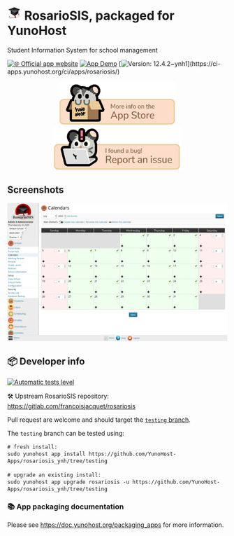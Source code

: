 <!--
N.B.: This README was automatically generated by <https://github.com/YunoHost/apps_tools/blob/main/readme_generator>
It shall NOT be edited by hand.
-->

<h1>
  <img src="https://raw.githubusercontent.com/YunoHost/apps/main/logos/rosariosis.png" width="32px" alt="Logo of RosarioSIS">
  RosarioSIS, packaged for YunoHost
</h1>

Student Information System for school management

[![🌐 Official app website](https://img.shields.io/badge/Official_app_website-darkgreen?style=for-the-badge)](https://www.rosariosis.org/)
[![App Demo](https://img.shields.io/badge/App_Demo-blue?style=for-the-badge)](https://www.rosariosis.org/demo/)
[![Version: 12.4.2~ynh1](https://img.shields.io/badge/Version-12.4.2~ynh1-rgb(18,138,11)?style=for-the-badge)](https://ci-apps.yunohost.org/ci/apps/rosariosis/)

<div align="center">
<a href="https://apps.yunohost.org/app/rosariosis"><img height="100px" src="https://github.com/YunoHost/yunohost-artwork/raw/refs/heads/main/badges/neopossum-badges/badge_more_info_on_the_appstore.svg"/></a>
<a href="https://github.com/YunoHost-Apps/rosariosis_ynh/issues"><img height="100px" src="https://github.com/YunoHost/yunohost-artwork/raw/refs/heads/main/badges/neopossum-badges/badge_report_an_issue.svg"/></a>
</div>


## Screenshots
![Screenshot of RosarioSIS](./doc/screenshots/screenshot.png)

## 📦 Developer info

[![Automatic tests level](https://apps.yunohost.org/badge/cilevel/rosariosis)](https://ci-apps.yunohost.org/ci/apps/rosariosis/)

🛠️ Upstream RosarioSIS repository: <https://gitlab.com/francoisjacquet/rosariosis>

Pull request are welcome and should target the [`testing` branch](https://github.com/YunoHost-Apps/rosariosis_ynh/tree/testing).

The `testing` branch can be tested using:
```
# fresh install:
sudo yunohost app install https://github.com/YunoHost-Apps/rosariosis_ynh/tree/testing

# upgrade an existing install:
sudo yunohost app upgrade rosariosis -u https://github.com/YunoHost-Apps/rosariosis_ynh/tree/testing
```

### 📚 App packaging documentation

Please see <https://doc.yunohost.org/packaging_apps> for more information.
